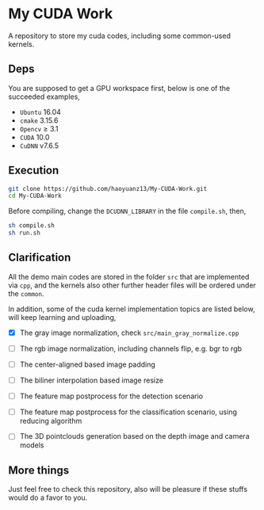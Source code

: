 # My CUDA Work
A repository to store my cuda codes, including some common-used kernels. 

## Deps
You are supposed to get a GPU workspace first, below is one of the succeeded examples, 
- `Ubuntu` 16.04
- `cmake` 3.15.6
- `Opencv` ≥ 3.1
- `CUDA` 10.0
- `CuDNN` v7.6.5


## Execution
```bash
git clone https://github.com/haoyuanz13/My-CUDA-Work.git
cd My-CUDA-Work
```

Before compiling, change the `DCUDNN_LIBRARY` in the file `compile.sh`, then, 
```bash
sh compile.sh
sh run.sh
```


## Clarification
All the demo main codes are stored in the folder `src` that are implemented via `cpp`, and the kernels also other further header files will be ordered under the `common`.

In addition, some of the cuda kernel implementation topics are listed below, will keep learning and uploading, <br>
- [x] The gray image normalization, check `src/main_gray_normalize.cpp`
- [ ] The rgb image normalization, including channels flip, e.g. bgr to rgb
- [ ] The center-aligned based image padding 
- [ ] The biliner interpolation based image resize
- [ ] The feature map postprocess for the detection scenario
- [ ] The feature map postprocess for the classification scenario, using reducing algorithm
- [ ] The 3D pointclouds generation based on the depth image and camera models


## More things
Just feel free to check this repository, also will be pleasure if these stuffs would do a favor to you.
